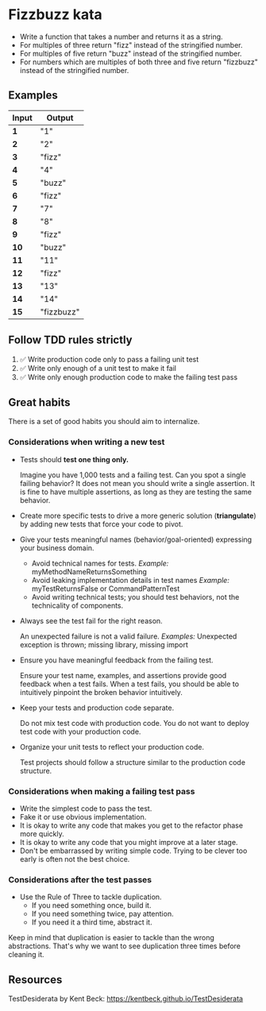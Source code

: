 # Fizzbuzz kata

- Write a function that takes a number and returns it as a string.
- For multiples of three return "fizz" instead of the stringified number.
- For multiples of five return "buzz" instead of the stringified number.
- For numbers which are multiples of both three and five return "fizzbuzz" instead of the stringified number.

## Examples

| **Input** | **Output** |
| --------- | ---------- |
| **1**     | "1"        |
| **2**     | "2"        |
| **3**     | "fizz"     |
| **4**     | "4"        |
| **5**     | "buzz"     |
| **6**     | "fizz"     |
| **7**     | "7"        |
| **8**     | "8"        |
| **9**     | "fizz"     |
| **10**    | "buzz"     |
| **11**    | "11"       |
| **12**    | "fizz"     |
| **13**    | "13"       |
| **14**    | "14"       |
| **15**    | "fizzbuzz" |

## Follow TDD rules strictly

1. ✅ Write production code only to pass a failing unit test
2. ✅ Write only enough of a unit test to make it fail
3. ✅ Write only enough production code to make the failing test pass

## Great habits

There is a set of good habits you should aim to internalize.

### Considerations when writing a new test

- Tests should **test one thing only.**

  Imagine you have 1,000 tests and a failing test. Can you spot a single failing behavior? It does not mean you should write a single assertion. It is fine to have multiple assertions, as long as they are testing the same behavior.

- Create more specific tests to drive a more generic solution (**triangulate**) by adding new tests that force your code to pivot.

- Give your tests meaningful names (behavior/goal-oriented) expressing your business domain.

  - Avoid technical names for tests. _Example:_ myMethodNameReturnsSomething
  - Avoid leaking implementation details in test names _Example:_ myTestReturnsFalse or CommandPatternTest
  - Avoid writing technical tests; you should test behaviors, not the technicality of components.

- Always see the test fail for the right reason.

  An unexpected failure is not a valid failure. _Examples:_ Unexpected exception is thrown; missing library, missing import

- Ensure you have meaningful feedback from the failing test.

  Ensure your test name, examples, and assertions provide good feedback when a test fails. When a test fails, you should be able to intuitively pinpoint the broken behavior intuitively.

- Keep your tests and production code separate.

  Do not mix test code with production code. You do not want to deploy test code with your production code.

- Organize your unit tests to reflect your production code.

  Test projects should follow a structure similar to the production code structure.

### Considerations when making a failing test pass

- Write the simplest code to pass the test.
- Fake it or use obvious implementation.
- It is okay to write any code that makes you get to the refactor phase more quickly.
- It is okay to write any code that you might improve at a later stage.
- Don't be embarrassed by writing simple code.
  Trying to be clever too early is often not the best choice.

### Considerations after the test passes

- Use the Rule of Three to tackle duplication.
  - If you need something once, build it.
  - If you need something twice, pay attention.
  - If you need it a third time, abstract it.

Keep in mind that duplication is easier to tackle than the wrong abstractions. That's why we want to see duplication three times before cleaning it.

## Resources

TestDesiderata by Kent Beck: <https://kentbeck.github.io/TestDesiderata>
